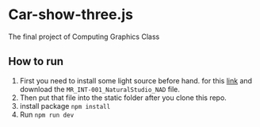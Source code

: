 # Car-show-three.js
The final project of Computing Graphics Class

## How to run
1. First you need to install some light source before hand. for this [link](https://app.gumroad.com/d/f787375986bcd37d3875b37f04cc635d) and download the `MR_INT-001_NaturalStudio_NAD` file.
2. Then put that file into the static folder after you clone this repo.
3. install package
   `npm install`
4. Run
   `npm run dev`

